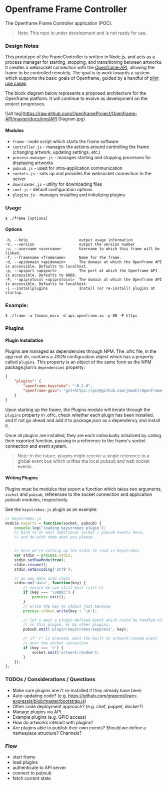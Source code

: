 # Openframe Frame Controller

The Openframe Frame Controller application (POC).

> Note: This repo is under development and is not ready for use.

### Design Notes

This prototype of the FrameController is written in Node.js, and acts as a process manager for starting, stopping, and transitioning between artworks. It creates a websocket connection with the [Openframe-API](https://github.com/OpenframeProject/Openframe-API), allowing the frame to be controlled remotely. The goal is to work towards a system which supports the basic goals of Openframe, guided by a handful of [pilot use cases](https://github.com/OpenframeProject/Openframe-API/wiki/Pilot-Use-Cases).

The block diagram below represents a proposed architecture for the Openframe platform. It will continue to evolve as development on the project progresses.

![alt tag](https://raw.github.com/OpenframeProject/Openframe-API/master/docs/img/API Diagram.jpg)

#### Modules

* `frame` - node script which starts the frame software
* `controller.js` - manages the actions around controlling the frame (changing artwork, updating settings, etc.)
* `process-manager.js` - manages starting and stopping processes for displaying artworks
* `pubsub.js` - used for intra-application communication
* `sockets.js` - sets up and provides the websocket connection to the server
* `downloader.js` - utility for downloading files
* `conf.js` - default configuration options
* `plugins.js` - manages installing and initializing plugins


### Usage
```
$ ./frame [options]
```

#### Options

```
-h, --help                       output usage information
-V, --version                    output the version number
-u, --username <username>        Username to which this frame will be linked.
-f, --framename <framename>      Name for the frame.
-d, --apidomain <apidomain>      The domain at which the Openframe API is accessible. Defaults to localhost.
-p, --apiport <apiport>          The port at which the Openframe API is accessible. Defaults to 8888.
-P, --apiprotocol <apiprotocol>  The domain at which the Openframe API is accessible. Defaults to localhost.
-i --installplugins              Install (or re-install) plugins at startup.
```

### Example:
```
$ ./frame -u thomas_marx -d api.openframe.io -p 80 -P https
```

### Plugins

#### Plugin Installation

Plugins are managed as dependencies through NPM. The .ofrc file, in the app root dir, contains a JSON configuration object which has a property called `plugins`. This property is an object of the same form as the NPM package.json's `dependencies` property:

```json
{
    "plugins": {
        "openframe-keystoke": "~0.1.0",
        "openframe-gpio": "git+https://git@github.com/jmwohl/Openframe-GPIO.git"
    }
}
```

Upon starting up the frame, the Plugins module will iterate through the `plugins` property in .ofrc, check whether each plugin has been installed, and if not go ahead and add it to package.json as a dependency and install it.

Once all plugins are installed, they are each individually initialized by calling their exported function, passing in a reference to the frame's socket connection and event system.

> Note: In the future, plugins might receive a single reference to a global event bus which unifies the local pubsub and web socket events.

#### Writing Plugins

Plugins must be modules that export a function which takes two arguments, `socket` and `pubsub`, references to the socket connection and application pubsub modules, respectively.

See the `keystrokes.js` plugin as an example:

```javascript
// keystrokes.js
module.exports = function(socket, pubsub) {
    console.log('loading keystrokes plugin');
    // bind to or emit additional socket / pubsub events here,
    // and do with them what you please.


    // here we're setting up the stdin to read in keystrokes
    var stdin = process.stdin;
    stdin.setRawMode(true);
    stdin.resume();
    stdin.setEncoding('utf8');

    // on any data into stdin
    stdin.on('data', function(key) {
        // ensure we can still exit (ctrl-c)
        if (key === '\u0003') {
            process.exit();
        }
        // write the key to stdout just because
        process.stdout.write(key + '\n');

        // let's emit a plugin-defined event which could be handled elsewhere
        // in this plugin, or by other plugins.
        pubsub.emit('plugin:keystrokes:keypress', key);

        // if 'r' is pressed, emit the built-in artwork:random event
        // over the socket connection
        if (key === 'r') {
            socket.emit('artwork:random');
        }
    });
};
```

### TODOs / Considerations / Questions

* Make sure plugins aren't re-installed if they already have been
* Auto-updating code? (e.g. https://github.com/grapeot/learn-expressjs/blob/master/bootstrap.js)
* Other code deployment approach? (e.g. chef, puppet, docker?)
* Manage plugins via API.
* Example plugins (e.g. GPIO access)
* How do artworks interact with plugins?
* Are plugins able to publish their own events? Should we define a namespace structure? Channels?

### Flow
- start frame
- load plugins
- authenticate to API server
- connect to pubsub
- fetch current state

